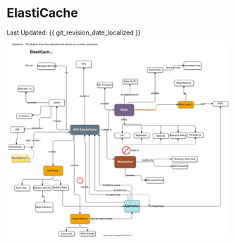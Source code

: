 # ElastiCache
Last Updated: {{ git_revision_date_localized }}

![](../images/aws-elasticache-overview.drawio..svg)
